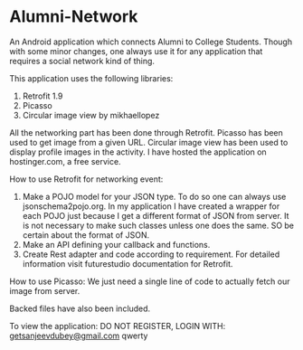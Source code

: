 # Alumni-Network

An Android application which connects Alumni to College Students. 
Though with some minor changes, one always use it for any application that requires a social network kind of thing.

This application uses the following libraries:
1. Retrofit 1.9
2. Picasso
3. Circular image view by mikhaellopez

All the networking part has been done through Retrofit.
Picasso has been used to get image from a given URL.
Circular image view has been used to display profile images in the activity.
I have hosted the application on hostinger.com, a free service.

How to use Retrofit for networking event:
1. Make a POJO model for your JSON type. To do so one can always use jsonschema2pojo.org.
   In my application I have created a wrapper for each POJO just because I get a different format of JSON from server.
   It is not necessary to make such classes unless one does the same. SO be certain about the format of JSON.
2. Make an API defining your callback and functions.
3. Create Rest adapter and code according to requirement.
For detailed information visit futurestudio documentation for Retrofit.

How to use Picasso:
We just need a single line of code to actually fetch our image from server.

Backed files have also been included.

To view the application: DO NOT REGISTER, 
LOGIN WITH:
getsanjeevdubey@gmail.com
qwerty
